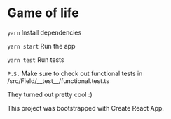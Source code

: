 # Game of life

`yarn`
Install dependencies

`yarn start`
Run the app

`yarn test`
Run tests

`P.S.` Make sure to check out functional tests in
/src/Field/\_\_test\_\_/functional.test.ts

They turned out pretty cool :)

This project was bootstrapped with Create React App.
